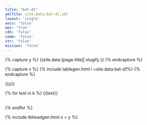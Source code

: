 ```yaml
---
title: "bat-d1"
ymlfile: site.data.bat-d1.yml
layout: 'single'
aocs: 'false'
eps: 'true'
cdh: 'false'
comm: 'false'
str: 'false'
mission: 'false'
---
```


{% capture y %}
{{site.data.[page.title]| slugify }}
{% endcapture %}

{% capture x %}
{% include tablegen.html i =site.data.bat-d1%} 
{% endcapture %}

{{y}}

{% for test in k %}
{{test}}<br>
<br>


{% endfor %}

{% include tbheadgen.html x = y %} 

